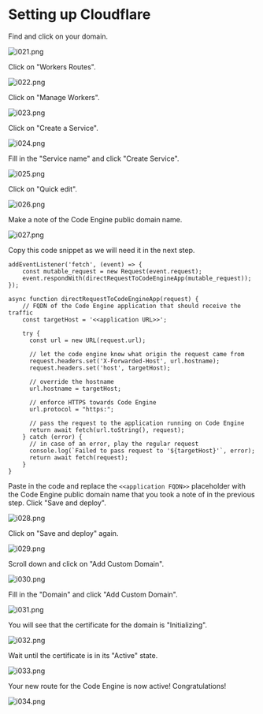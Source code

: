 # Setting up Cloudflare

Find and click on your domain.

![i021.png](/images/i021.png)

Click on "Workers Routes".

![i022.png](/images/i022.png)

Click on "Manage Workers".

![i023.png](/images/i023.png)

Click on "Create a Service".

![i024.png](/images/i024.png)

Fill in the "Service name" and click "Create Service".

![i025.png](/images/i025.png)

Click on "Quick edit".

![i026.png](/images/i026.png)

Make a note of the Code Engine public domain name.

![i027.png](/images/i027.png)

Copy this code snippet as we will need it in the next step.

```
addEventListener('fetch', (event) => {
    const mutable_request = new Request(event.request);
    event.respondWith(directRequestToCodeEngineApp(mutable_request));
});
 
async function directRequestToCodeEngineApp(request) {
    // FQDN of the Code Engine application that should receive the traffic
    const targetHost = '<<application URL>>';
     
    try {
      const url = new URL(request.url);
 
      // let the code engine know what origin the request came from
      request.headers.set('X-Forwarded-Host', url.hostname);
      request.headers.set('host', targetHost);
 
      // override the hostname
      url.hostname = targetHost;
 
      // enforce HTTPS towards Code Engine
      url.protocol = "https:";
     
      // pass the request to the application running on Code Engine
      return await fetch(url.toString(), request);
    } catch (error) {
      // in case of an error, play the regular request
      console.log(`Failed to pass request to '${targetHost}'`, error);
      return await fetch(request);
    }
}
```

Paste in the code and replace the `<<application FQDN>>` placeholder with the Code Engine public domain name that you took a note of in the previous step. Click "Save and deploy".

![i028.png](/images/i028.png)

Click on "Save and deploy" again.

![i029.png](/images/i029.png)

Scroll down and click on "Add Custom Domain".

![i030.png](/images/i030.png)

Fill in the "Domain" and click "Add Custom Domain".

![i031.png](/images/i031.png)

You will see that the certificate for the domain is "Initializing".

![i032.png](/images/i032.png)

Wait until the certificate is in its "Active" state.

![i033.png](/images/i033.png)

Your new route for the Code Engine is now active! Congratulations!

![i034.png](/images/i034.png)
